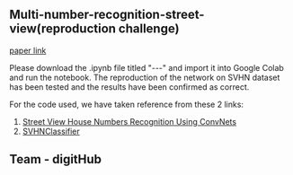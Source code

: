 ## Multi-number-recognition-street-view(reproduction challenge)

[paper link](https://arxiv.org/pdf/1312.6082.pdf)

Please download the .ipynb file titled "---" and import it into Google Colab and run the notebook. The reproduction of the network on SVHN dataset has been tested and the results have been confirmed as correct.

For the code used, we have taken reference from these 2 links:
1. [Street View House Numbers Recognition Using ConvNets
](https://ryannng.github.io/2016/12/20/Street-View-House-Numbers-Recognition-Using-ConvNets/)
2. [SVHNClassifier](https://github.com/potterhsu/SVHNClassifier)

## Team - digitHub
